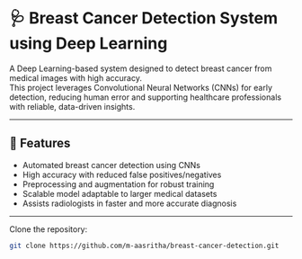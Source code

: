 # 🩺 Breast Cancer Detection System using Deep Learning  

A Deep Learning-based system designed to detect breast cancer from medical images with high accuracy.  
This project leverages Convolutional Neural Networks (CNNs) for early detection, reducing human error and supporting healthcare professionals with reliable, data-driven insights.  

---

## 🚀 Features  
- Automated breast cancer detection using CNNs  
- High accuracy with reduced false positives/negatives  
- Preprocessing and augmentation for robust training  
- Scalable model adaptable to larger medical datasets  
- Assists radiologists in faster and more accurate diagnosis  

---

Clone the repository:  
```bash
git clone https://github.com/m-aasritha/breast-cancer-detection.git

